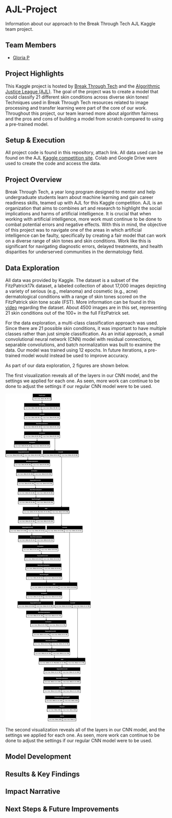 # AJL-Project
Information about our approach to the Break Through Tech AJL Kaggle team project. 

## Team Members
- [Gloria P](https://github.com/gloriapul)

## Project Highlights
This Kaggle project is hosted by [Break Through Tech](https://www.breakthroughtech.org/) and the [Algorithmic Justice League (AJL)](https://www.ajl.org/about). The goal of the project was to create a model that could classify 21 different skin conditions across diverse skin tones! Techniques used in Break Through Tech resources related to image processing and transfer learning were part of the core of our work. Throughout this project, our team learned more about algorithm fairness and the pros and cons of building a model from scratch compared to using a pre-trained model. 

## Setup & Execution
All project code is found in this repository, attach link. All data used can be found on the AJL [Kaggle competition site](https://www.kaggle.com/competitions/bttai-ajl-2025/data). Colab and Google Drive were used to create the code and access the data. 

## Project Overview 
Break Through Tech, a year long program designed to mentor and help undergraduate students learn about machine learning and gain career readiness skills, teamed up with AJL for this Kaggle competition. AJL is an organization that aims to combines art and research to highlight the social implications and harms of artificial intelligence. It is crucial that when working with artificial intelligence, more work must continue to be done to combat potential errors and negative effects. With this in mind, the objective of this project was to navigate one of the areas in which artificial intelligence can be faulty, specifically by creating a fair model that can work on a diverse range of skin tones and skin conditions. Work like this is significant for navigating diagnostic errors, delayed treatments, and health disparities for underserved communities in the dermatology field. 

## Data Exploration 
All data was provided by Kaggle. The dataset is a subset of the FitzPatrick17k dataset, a labeled collection of about 17,000 images depicting a variety of serious (e.g., melanoma) and cosmetic (e.g., acne) dermatological conditions with a range of skin tones scored on the FitzPatrick skin tone scale (FST). More information can be found in this [video](https://www.youtube.com/watch?v=bizJpy5VQmQ) regarding the dataset. About 4500 images are in this set, representing 21 skin conditions out of the 100+ in the full FitzPatrick set.

For the data exploration, a multi-class classification approach was used. Since there are 21 possible skin conditions, it was important to have multiple classes rather than just simple classification. As an initial approach, a small convolutional neural network (CNN) model with residual connections, separable convolutions, and batch normalization was built to examine the data. Our model was trained using 12 epochs. In future iterations, a pre-trained model would instead be used to improve accuracy. 

As part of our data exploration, 2 figures are shown below.

The first visualization reveals all of the layers in our CNN model, and the settings we applied for each one. As seen, more work can continue to be done to adjust the settings if our regular CNN model were to be used. 

![First Visual](https://github.com/gloriapul/AJL-Project/blob/main/layers.png)

The second visualization reveals all of the layers in our CNN model, and the settings we applied for each one. As seen, more work can continue to be done to adjust the settings if our regular CNN model were to be used. 

## Model Development
## Results & Key Findings
## Impact Narrative
## Next Steps & Future Improvements
